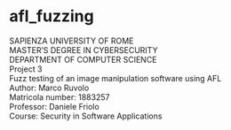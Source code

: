 # afl_fuzzing
SAPIENZA UNIVERSITY OF ROME<br/>
MASTER’S DEGREE IN CYBERSECURITY<br/>
DEPARTMENT OF COMPUTER SCIENCE<br/>
Project 3<br/>
Fuzz testing of an image manipulation software using AFL<br/>
Author: Marco Ruvolo<br/>
Matricola number: 1883257<br/>
Professor: Daniele Friolo<br/>
Course: Security in Software Applications<br/>
